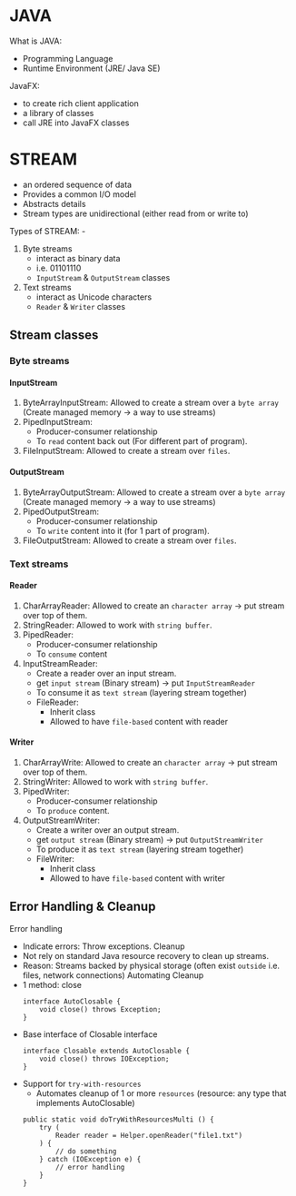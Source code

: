 # JAVA
What is JAVA: 
- Programming Language
- Runtime Environment (JRE/ Java SE)

JavaFX:
- to create rich client application
- a library of classes
- call JRE into JavaFX classes

# STREAM
- an ordered sequence of data
- Provides a common I/O model
- Abstracts details
- Stream types are unidirectional (either read from or write to)

Types of STREAM: -
1. Byte streams 
    - interact as binary data 
    - i.e. 01101110
    - `InputStream` & `OutputStream` classes
2. Text streams
    - interact as Unicode characters
    - `Reader` & `Writer` classes

## Stream classes
### Byte streams
#### InputStream
1. ByteArrayInputStream: Allowed to create a stream over a `byte array `(Create managed memory -> a way to use streams)
2. PipedInputStream: 
    - Producer-consumer relationship
    - To `read` content back out (For different part of program). 
3. FileInputStream: Allowed to create a stream over `files`.

#### OutputStream
1. ByteArrayOutputStream: Allowed to create a stream over a `byte array` (Create managed memory -> a way to use streams)
2. PipedOutputStream:  
    - Producer-consumer relationship
    - To `write` content into it (for 1 part of program). 
3. FileOutputStream: Allowed to create a stream over `files`.

### Text streams
#### Reader
1. CharArrayReader: Allowed to create an `character array` -> put stream over top of them. 
2. StringReader: Allowed to work with `string buffer`.
3. PipedReader:
    - Producer-consumer relationship
    - To `consume` content
4. InputStreamReader:
    - Create a reader over an input stream.
    - get `input stream` (Binary stream) -> put `InputStreamReader`
    - To consume it as `text stream` (layering stream together)
    - FileReader:
        - Inherit class
        - Allowed to have `file-based` content with reader
#### Writer
1. CharArrayWrite: Allowed to create an `character array` -> put stream over top of them. 
2. StringWriter: Allowed to work with `string buffer`.
3. PipedWriter:
    - Producer-consumer relationship
    - To `produce` content.
4. OutputStreamWriter:
    - Create a writer over an output stream.
    - get `output stream` (Binary stream) -> put `OutputStreamWriter`
    - To produce it as `text stream` (layering stream together)
    - FileWriter:
        - Inherit class
        - Allowed to have `file-based` content with writer

## Error Handling & Cleanup
Error handling
- Indicate errors: Throw exceptions.
Cleanup
- Not rely on standard Java resource recovery to clean up streams.
- Reason: Streams backed by physical storage (often exist `outside` i.e. files, network connections)
Automating Cleanup
- 1 method: close
    ```
    interface AutoClosable {
        void close() throws Exception;
    }
    ```
- Base interface of Closable interface
    ```
    interface Closable extends AutoClosable {
        void close() throws IOException;
    }
    ```
- Support for `try-with-resources`
    - Automates cleanup of 1 or more `resources` (resource: any type that implements AutoClosable)
    ```
    public static void doTryWithResourcesMulti () {
        try (
            Reader reader = Helper.openReader("file1.txt")
        ) {
            // do something
        } catch (IOException e) {
            // error handling    
        }
    }
    ```
